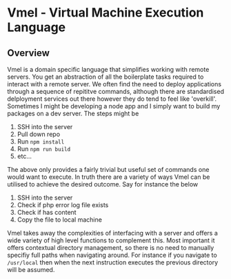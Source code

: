 # Vmel - Virtual Machine Execution Language

## Overview
Vmel is a domain specific language that simplifies working with remote servers. You get an abstraction of all the boilerplate tasks required to interact with a remote server. We often find the need to deploy applications through a sequence of repititve commands, although there are standardised delployment services out there however they do tend to feel like 'overkill'. Sometimes I might be developing a node app and I simply want to build my packages on a dev server. The steps might be 

1. SSH into the server
2. Pull down repo
3. Run `npm install`
4. Run `npm run build`
5. etc...

The above only provides a fairly trivial but useful set of commands one would want to execute. In truth there are a variety of ways Vmel can be utilised to achieve the desired outcome. Say for instance the below

1. SSH into the server
2. Check if php error log file exists
3. Check if has content
4. Copy the file to local machine

Vmel takes away the complexities of interfacing with a server and offers a wide variety of high level functions to complement this. Most important it offers contextual directory management, so there is no need to manually specifiy full paths when navigating around. For instance if you navigate to `/usr/local` then when the next instruction executes the previous directory will be assumed.
